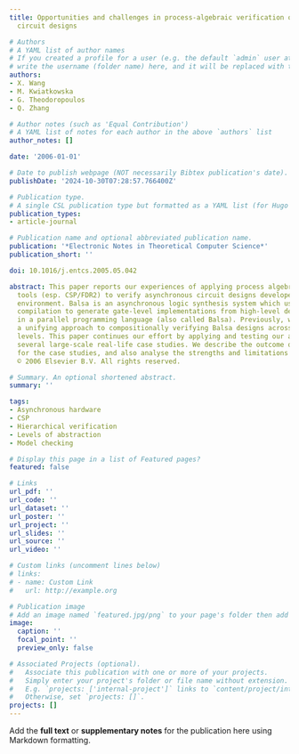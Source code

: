 ```yaml
---
title: Opportunities and challenges in process-algebraic verification of asynchronous
  circuit designs

# Authors
# A YAML list of author names
# If you created a profile for a user (e.g. the default `admin` user at `content/authors/admin/`), 
# write the username (folder name) here, and it will be replaced with their full name and linked to their profile.
authors:
- X. Wang
- M. Kwiatkowska
- G. Theodoropoulos
- Q. Zhang

# Author notes (such as 'Equal Contribution')
# A YAML list of notes for each author in the above `authors` list
author_notes: []

date: '2006-01-01'

# Date to publish webpage (NOT necessarily Bibtex publication's date).
publishDate: '2024-10-30T07:28:57.766400Z'

# Publication type.
# A single CSL publication type but formatted as a YAML list (for Hugo requirements).
publication_types:
- article-journal

# Publication name and optional abbreviated publication name.
publication: '*Electronic Notes in Theoretical Computer Science*'
publication_short: ''

doi: 10.1016/j.entcs.2005.05.042

abstract: This paper reports our experiences of applying process algebras and associated
  tools (esp. CSP/FDR2) to verify asynchronous circuit designs developed in the Balsa
  environment. Balsa is an asynchronous logic synthesis system which uses syntax-directed
  compilation to generate gate-level implementations from high-level descriptions
  in a parallel programming language (also called Balsa). Previously, we have proposed
  a unifying approach to compositionally verifying Balsa designs across several abstraction
  levels. This paper continues our effort by applying and testing our approach on
  several large-scale real-life case studies. We describe the outcome of verification
  for the case studies, and also analyse the strengths and limitations of our method.
  © 2006 Elsevier B.V. All rights reserved.

# Summary. An optional shortened abstract.
summary: ''

tags:
- Asynchronous hardware
- CSP
- Hierarchical verification
- Levels of abstraction
- Model checking

# Display this page in a list of Featured pages?
featured: false

# Links
url_pdf: ''
url_code: ''
url_dataset: ''
url_poster: ''
url_project: ''
url_slides: ''
url_source: ''
url_video: ''

# Custom links (uncomment lines below)
# links:
# - name: Custom Link
#   url: http://example.org

# Publication image
# Add an image named `featured.jpg/png` to your page's folder then add a caption below.
image:
  caption: ''
  focal_point: ''
  preview_only: false

# Associated Projects (optional).
#   Associate this publication with one or more of your projects.
#   Simply enter your project's folder or file name without extension.
#   E.g. `projects: ['internal-project']` links to `content/project/internal-project/index.md`.
#   Otherwise, set `projects: []`.
projects: []
---
```


Add the **full text** or **supplementary notes** for the publication here using Markdown formatting.
